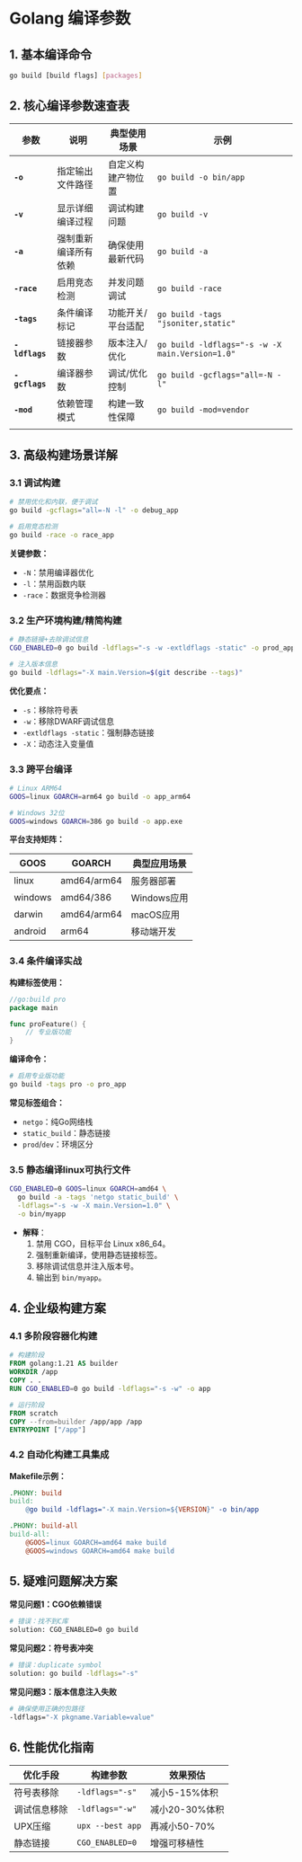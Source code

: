 # Golang 编译参数

## 1. 基本编译命令

```bash
go build [build flags] [packages]
```

## 2. 核心编译参数速查表

| 参数           | 说明                 | 典型使用场景       | 示例                                            |
| -------------- | -------------------- | ------------------ | ----------------------------------------------- |
| **`-o`**       | 指定输出文件路径     | 自定义构建产物位置 | `go build -o bin/app`                           |
| **`-v`**       | 显示详细编译过程     | 调试构建问题       | `go build -v`                                   |
| **`-a`**       | 强制重新编译所有依赖 | 确保使用最新代码   | `go build -a`                                   |
| **`-race`**    | 启用竞态检测         | 并发问题调试       | `go build -race`                                |
| **`-tags`**    | 条件编译标记         | 功能开关/平台适配  | `go build -tags "jsoniter,static"`              |
| **`-ldflags`** | 链接器参数           | 版本注入/优化      | `go build -ldflags="-s -w -X main.Version=1.0"` |
| **`-gcflags`** | 编译器参数           | 调试/优化控制      | `go build -gcflags="all=-N -l"`                 |
| **`-mod`**     | 依赖管理模式         | 构建一致性保障     | `go build -mod=vendor`                          |
|                |                      |                    |                                                 |

## 3. 高级构建场景详解

### 3.1 调试构建

```bash
# 禁用优化和内联，便于调试
go build -gcflags="all=-N -l" -o debug_app

# 启用竞态检测
go build -race -o race_app
```

**关键参数：**

*   `-N`：禁用编译器优化
*   `-l`：禁用函数内联
*   `-race`：数据竞争检测器

### 3.2 生产环境构建/精简构建

```bash
# 静态链接+去除调试信息
CGO_ENABLED=0 go build -ldflags="-s -w -extldflags -static" -o prod_app

# 注入版本信息
go build -ldflags="-X main.Version=$(git describe --tags)"
```

**优化要点：**

*   `-s`：移除符号表
*   `-w`：移除DWARF调试信息
*   `-extldflags -static`：强制静态链接
*   `-X`：动态注入变量值

### 3.3 跨平台编译

```bash
# Linux ARM64
GOOS=linux GOARCH=arm64 go build -o app_arm64

# Windows 32位
GOOS=windows GOARCH=386 go build -o app.exe
```

**平台支持矩阵：**

| GOOS    | GOARCH      | 典型应用场景 |
| ------- | ----------- | ------------ |
| linux   | amd64/arm64 | 服务器部署   |
| windows | amd64/386   | Windows应用  |
| darwin  | amd64/arm64 | macOS应用    |
| android | arm64       | 移动端开发   |

### 3.4 条件编译实战

**构建标签使用：**

```go
//go:build pro
package main

func proFeature() {
    // 专业版功能
}
```

**编译命令：**

```bash
# 启用专业版功能
go build -tags pro -o pro_app
```

**常见标签组合：**

*   `netgo`：纯Go网络栈
*   `static_build`：静态链接
*   `prod`/`dev`：环境区分

### 3.5 静态编译linux可执行文件

```bash
CGO_ENABLED=0 GOOS=linux GOARCH=amd64 \
  go build -a -tags 'netgo static_build' \
  -ldflags="-s -w -X main.Version=1.0" \
  -o bin/myapp
```

*   **解释**：
    1.  禁用 CGO，目标平台 Linux x86\_64。
    2.  强制重新编译，使用静态链接标签。
    3.  移除调试信息并注入版本号。
    4.  输出到 `bin/myapp`。

## 4. 企业级构建方案

### 4.1 多阶段容器化构建

```dockerfile
# 构建阶段
FROM golang:1.21 AS builder
WORKDIR /app
COPY . .
RUN CGO_ENABLED=0 go build -ldflags="-s -w" -o app

# 运行阶段
FROM scratch
COPY --from=builder /app/app /app
ENTRYPOINT ["/app"]
```

### 4.2 自动化构建工具集成

**Makefile示例：**

```makefile
.PHONY: build
build:
	@go build -ldflags="-X main.Version=${VERSION}" -o bin/app

.PHONY: build-all
build-all:
	@GOOS=linux GOARCH=amd64 make build
	@GOOS=windows GOARCH=amd64 make build
```

## 5. 疑难问题解决方案

**常见问题1：CGO依赖错误**

```bash
# 错误：找不到C库
solution: CGO_ENABLED=0 go build
```

**常见问题2：符号表冲突**

```bash
# 错误：duplicate symbol
solution: go build -ldflags="-s"
```

**常见问题3：版本信息注入失败**

```bash
# 确保使用正确的包路径
-ldflags="-X pkgname.Variable=value"
```

## 6. 性能优化指南

| 优化手段     | 构建参数         | 效果预估       |
| ------------ | ---------------- | -------------- |
| 符号表移除   | `-ldflags="-s"`  | 减小5-15%体积  |
| 调试信息移除 | `-ldflags="-w"`  | 减小20-30%体积 |
| UPX压缩      | `upx --best app` | 再减小50-70%   |
| 静态链接     | `CGO_ENABLED=0`  | 增强可移植性   |